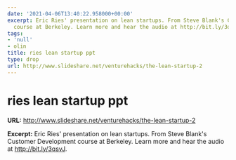 ```yaml
---
date: '2021-04-06T13:40:22.958000+00:00'
excerpt: Eric Ries' presentation on lean startups. From Steve Blank's Customer Development
  course at Berkeley. Learn more and hear the audio at http://bit.ly/3qsvJ.
tags:
- 'null'
- olin
title: ries lean startup ppt
type: drop
url: http://www.slideshare.net/venturehacks/the-lean-startup-2
---
```


# ries lean startup ppt

**URL:** http://www.slideshare.net/venturehacks/the-lean-startup-2

**Excerpt:** Eric Ries' presentation on lean startups. From Steve Blank's Customer Development course at Berkeley. Learn more and hear the audio at http://bit.ly/3qsvJ.
